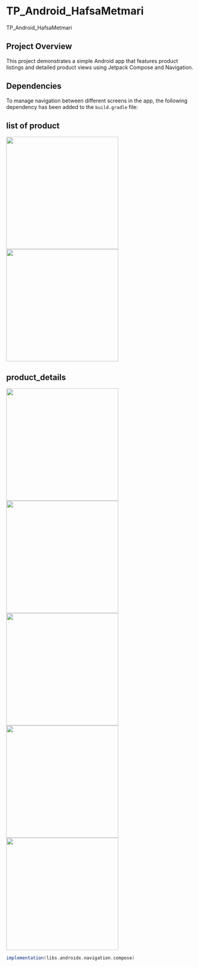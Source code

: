 # TP_Android_HafsaMetmari
 TP_Android_HafsaMetmari

## Project Overview

This project demonstrates a simple Android app that features product listings and detailed product views using Jetpack Compose and Navigation.

## Dependencies

To manage navigation between different screens in the app, the following dependency has been added to the `build.gradle` file:

## list of product

<img src="https://github.com/user-attachments/assets/291c4e5b-1919-490a-80c5-28f1e732198c" width="300"/>
<img src="https://github.com/user-attachments/assets/1a71d37f-6079-4f8c-aa17-f6175d419121" width="300"/>

## product_details

<img src="https://github.com/user-attachments/assets/36b2f39d-f716-44e0-8be7-1ec412f3ce99" width="300"/>
<img src="https://github.com/user-attachments/assets/85b8ad08-4851-47cb-84e5-876ea5cf6138" width="300"/>
<img src="https://github.com/user-attachments/assets/e68a123c-a7f8-4a8c-a3a5-4c19d488756d" width="300"/>
<img src="https://github.com/user-attachments/assets/bc2d4d25-b8b3-4d9a-9ba5-5df10e0cab63" width="300"/>
<img src="https://github.com/user-attachments/assets/7de44235-301a-4fed-9a4b-e25ba8739bbe" width="300"/>


```gradle
implementation(libs.androidx.navigation.compose)




